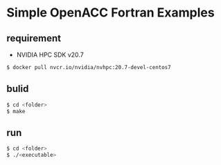 # Simple OpenACC Fortran Examples #

## requirement ##
* NVIDIA HPC SDK v20.7
```sh
$ docker pull nvcr.io/nvidia/nvhpc:20.7-devel-centos7
```
## bulid ##
```sh
$ cd <folder>
$ make
```

## run ##
```sh
$ cd <folder>
$ ./<executable>
```
